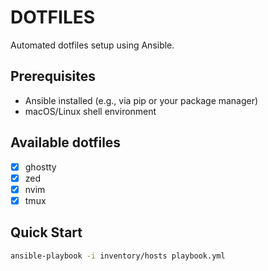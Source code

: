 # DOTFILES

Automated dotfiles setup using Ansible.

## Prerequisites
- Ansible installed (e.g., via pip or your package manager)
- macOS/Linux shell environment

## Available dotfiles
- [x] ghostty
- [x] zed
- [x] nvim
- [X] tmux

## Quick Start
```bash
ansible-playbook -i inventory/hosts playbook.yml
```
